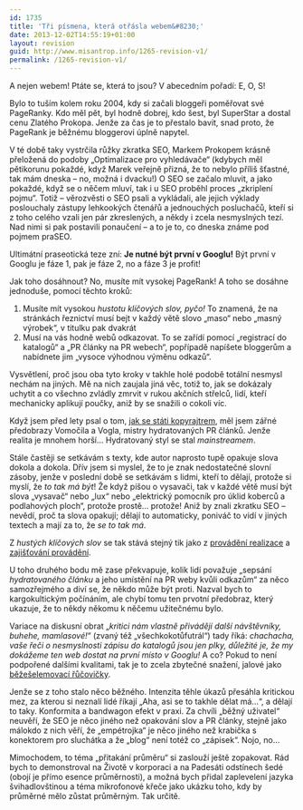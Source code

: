 ```yaml
---
id: 1735
title: 'Tři písmena, která otřásla webem&#8230;'
date: 2013-12-02T14:55:19+01:00
layout: revision
guid: http://www.misantrop.info/1265-revision-v1/
permalink: /1265-revision-v1/
---
```

A nejen webem! Ptáte se, která to jsou? V abecedním pořadí: E, O, S!

<!--more-->

Bylo to tuším kolem roku 2004, kdy si začali bloggeři poměřovat své PageRanky. Kdo měl pět, byl hodně dobrej, kdo šest, byl SuperStar a dostal cenu Zlatého Prokopa. Jenže za čas je to přestalo bavit, snad proto, že PageRank je běžnému bloggerovi úplně napytel.

V té době taky vystrčila růžky zkratka SEO</a>, Markem Prokopem krásně přeložená do podoby &#8222;Optimalizace pro vyhledávače&#8220; (kdybych měl pětikorunu pokaždé, když Marek veřejně přizná, že to nebylo příliš šťastné, tak mám dneska &#8211; no, možná i dvacku!) O SEO se začalo mluvit, a jako pokaždé, když se o něčem mluví, tak i u SEO proběhl proces &#8222;zkriplení pojmu&#8220;. Totiž &#8211; věrozvěsti o SEO psali a vykládali, ale jejich výklady poslouchaly zástupy lehkookých čtenářů a jednouchých posluchačů, kteří si z toho celého vzali jen pár zkreslených, a někdy i zcela nesmyslných tezí. Nad nimi si pak postavili ponaučení &#8211; a to je to, co dneska známe pod pojmem praSEO.

Ultimátní praseotická teze zní: **Je nutné být první v Googlu!** Být první v Googlu je fáze 1, pak je fáze 2, no a fáze 3 je profit!

Jak toho dosáhnout? No, musíte mít vysokej PageRank! A toho se dosáhne jednoduše, pomocí těchto kroků:

  1. Musíte mít vysokou _hustotu klíčových slov, pyčo!_ To znamená, že na stránkách řeznictví musí bejt v každý větě slovo &#8222;maso&#8220; nebo &#8222;masný výrobek&#8220;, v titulku pak dvakrát
  2. Musí na vás hodně webů odkazovat. To se zařídí pomocí &#8222;registrací do katalogů&#8220; a &#8222;PR články na PR webech&#8220;, popřípadě napíšete bloggerům a nabídnete jim &#8222;vysoce výhodnou výměnu odkazů&#8220;.

Vysvětlení, proč jsou oba tyto kroky v takhle holé podobě totální nesmysl nechám na jiných. Mě na nich zaujala jiná věc, totiž to, jak se dokázaly uchytit a co všechno zvládly zmrvit v rukou akčních střelců, lidí, kteří mechanicky aplikují poučky, aniž by se snažili o cokoli víc.

Když jsem před lety psal o tom, [jak se státi kopyrajtrem](http://www.misantrop.info/stavame-se-internetovymi-podnikateli-lekce-2-kopyrajtr), měl jsem zářné předobrazy Vomočila a Vogla, mistry hydratovaných PR článků. Jenže realita je mnohem horší&#8230; Hydratovaný styl se stal _mainstreamem_.

Stále častěji se setkávám s texty, kde autor naprosto tupě opakuje slova dokola a dokola. Dřív jsem si myslel, že to je znak nedostatečné slovní zásoby, jenže v poslední době se setkávám s lidmi, kteří to dělají, protože si myslí, že _to tak má být_! Že když píšou o vysavači, tak v každé větě musí být slova &#8222;vysavač&#8220; nebo &#8222;lux&#8220; nebo &#8222;elektrický pomocník pro úklid koberců a podlahových ploch&#8220;, protože prostě&#8230; protože! Aniž by znali zkratku SEO &#8211; nevědí, proč ta slova opakují; dělají to automaticky, poniváč to vidí v jiných textech a mají za to, že _se to tak má_.

Z _hustých klíčových slov_ se tak stává stejný tik jako z [provádění realizace](https://www.google.com/search?q=prov%C3%A1d%C3%ADme+realizace&aq=f&oq=prov%C3%A1d%C3%ADme+realizace&aqs=chrome.0.57j62.3727j0&sourceid=chrome&ie=UTF-8#safe=off&hl=cs&biw=1280&bih=624&sclient=psy-ab&q=%22prov%C3%A1d%C3%ADme+realizace%22&oq=%22prov%C3%A1d%C3%ADme+realizace%22&gs_l=serp.3...6890.7985.0.8921.2.2.0.0.0.0.277.385.0j1j1.2.0...0.0...1c.1.11.psy-ab.S6UsT40OwX0&pbx=1&bav=on.2,or.r_cp.r_qf.&bvm=bv.45645796,d.Yms&fp=3fd11da616ee78c7) a [zajišťování provádění](https://www.google.com/search?q=prov%C3%A1d%C3%ADme+realizace&aq=f&oq=prov%C3%A1d%C3%ADme+realizace&aqs=chrome.0.57j62.3727j0&sourceid=chrome&ie=UTF-8#safe=off&hl=cs&sclient=psy-ab&q=%22zaji%C5%A1%C5%A5ujeme+prov%C3%A1d%C4%9Bn%C3%AD%22&oq=%22zaji%C5%A1%C5%A5ujeme+prov%C3%A1d%C4%9Bn%C3%AD%22&gs_l=serp.3...22029.30917.1.31206.24.21.3.0.0.1.124.1492.20j1.21.0...0.0...1c.1.11.psy-ab.lMPK7BsAfzM&pbx=1&bav=on.2,or.r_cp.r_qf.&fp=3fd11da616ee78c7&biw=1280&bih=624).

U toho druhého bodu mě zase překvapuje, kolik lidí považuje &#8222;sepsání _hydratovaného článku_ a jeho umístění na PR weby kvůli odkazům&#8220; za něco samozřejmého a diví se, že někdo může být proti. Nazval bych to kargokultickým počínáním, ale chybí tomu ten prvotní předobraz, který ukazuje, že to někdy někomu k něčemu užitečnému bylo.

Variace na diskusní obrat &#8222;_kritici nám vlastně přivádějí další návštěvníky, buhehe, mamlasové!_&#8220; (zvaný též &#8222;všechkokotůfutrál&#8220;) tady říká: _chachacha, vaše řeči o nesmyslnosti zápisu do katalogů jsou jen plky, důležité je, že my dokážeme ten web dostat na první místo v Googlu!_ A co? Pokud to není podpořené dalšími kvalitami, tak je to zcela zbytečné snažení, jalové jako [běžešelemovací řůčovičky](http://www.lupa.cz/clanky/bezeselemovaci-rucovicky-stav-v-polocase/).

Jenže se z toho stalo něco běžného. Intenzita těhle úkazů přesáhla kritickou mez, za kterou si neznalí lidé říkají &#8222;Aha, asi se to takhle dělat má&#8230;&#8220;, a dělají to taky. Konformita a bandwagon efekt v praxi. Za chvíli &#8222;běžný uživatel&#8220; neuvěří, že SEO je něco jiného než opakování slov a PR články, stejně jako málokdo z nich věří, že &#8222;empétrojka&#8220; je něco jiného než krabička s konektorem pro sluchátka a že &#8222;blog&#8220; není totéž co &#8222;zápisek&#8220;. Nojo, no&#8230;

Mimochodem, to téma &#8222;přitakání průměru&#8220; si zaslouží ještě zopakovat. Rád bych to demonstroval na Životě v korporaci a na Padesáti odstínech šedé (obojí je přímo esence průměrnosti), a možná bych přidal zaplevelení jazyka švihadlovštinou a téma mikrofonové křeče jako ukázku toho, kdy by průměrné mělo zůstat průměrným. Tak určitě.